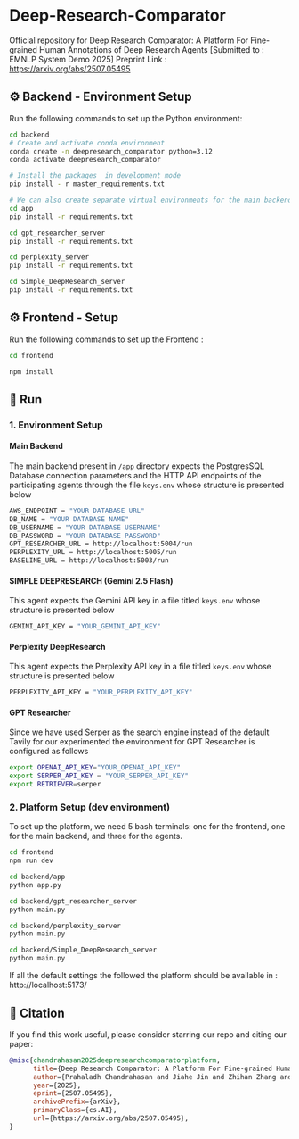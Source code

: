# Deep-Research-Comparator

Official repository for Deep Research Comparator: A Platform For Fine-grained Human Annotations of Deep Research Agents [Submitted to : EMNLP System Demo 2025]
Preprint Link : https://arxiv.org/abs/2507.05495


## ⚙️ Backend - Environment Setup

Run the following commands to set up the Python environment:

```bash
cd backend 
# Create and activate conda environment
conda create -n deepresearch_comparator python=3.12
conda activate deepresearch_comparator

# Install the packages  in development mode
pip install - r master_requirements.txt

# We can also create separate virtual environments for the main backend and the three supported agents
cd app
pip install -r requirements.txt

cd gpt_researcher_server
pip install -r requirements.txt

cd perplexity_server
pip install -r requirements.txt

cd Simple_DeepResearch_server
pip install -r requirements.txt
```
## ⚙️ Frontend - Setup

Run the following commands to set up the Frontend :

```bash
cd frontend

npm install 
```


## 🚀 Run 

### 1. Environment Setup 

#### Main Backend 
The main backend present in `/app` directory expects the PostgresSQL Database connection parameters and the HTTP API endpoints of the participating agents through the file `keys.env` whose structure is presented below	

```bash
AWS_ENDPOINT = "YOUR DATABASE URL"
DB_NAME = "YOUR DATABASE NAME"
DB_USERNAME = "YOUR DATABASE USERNAME"
DB_PASSWORD = "YOUR DATABASE PASSWORD"
GPT_RESEARCHER_URL = http://localhost:5004/run
PERPLEXITY_URL = http://localhost:5005/run
BASELINE_URL = http://localhost:5003/run
```
#### SIMPLE DEEPRESEARCH (Gemini 2.5 Flash)
This agent expects the Gemini API key in a file titled `keys.env` whose structure is presented below
```bash
GEMINI_API_KEY = "YOUR_GEMINI_API_KEY" 
```
#### Perplexity DeepResearch
This agent expects the Perplexity API key in a file titled `keys.env` whose structure is presented below
```bash
PERPLEXITY_API_KEY = "YOUR_PERPLEXITY_API_KEY"
```
#### GPT Researcher
Since we have used Serper as the search engine instead of the default Tavily for our experimented the environment  for GPT Researcher is configured as follows
```bash
export OPENAI_API_KEY="YOUR_OPENAI_API_KEY"
export SERPER_API_KEY = "YOUR_SERPER_API_KEY"
export RETRIEVER=serper
```
### 2. Platform Setup (dev environment)
To set up the platform, we need 5 bash terminals: one for the frontend, one for the main backend, and three for the agents.
```bash
cd frontend
npm run dev
```
```bash
cd backend/app
python app.py
```

```bash
cd backend/gpt_researcher_server
python main.py
```
```bash
cd backend/perplexity_server
python main.py
```
```bash
cd backend/Simple_DeepResearch_server
python main.py
```
If all the default settings the followed the platform should be available in : http://localhost:5173/

## 📝 Citation

If you find this work useful, please consider starring our repo and citing our paper:

```bibtex
@misc{chandrahasan2025deepresearchcomparatorplatform,
      title={Deep Research Comparator: A Platform For Fine-grained Human Annotations of Deep Research Agents}, 
      author={Prahaladh Chandrahasan and Jiahe Jin and Zhihan Zhang and Tevin Wang and Andy Tang and Lucy Mo and Morteza Ziyadi and Leonardo F. R. Ribeiro and Zimeng Qiu and Markus Dreyer and Akari Asai and Chenyan Xiong},
      year={2025},
      eprint={2507.05495},
      archivePrefix={arXiv},
      primaryClass={cs.AI},
      url={https://arxiv.org/abs/2507.05495}, 
}
```